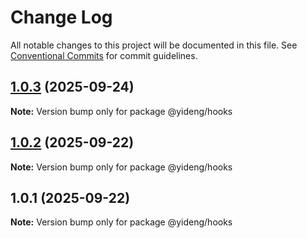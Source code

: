 # Change Log

All notable changes to this project will be documented in this file.
See [Conventional Commits](https://conventionalcommits.org) for commit guidelines.

## [1.0.3](https://github.com/meixizhou/yi-ai-monorepo/compare/@yideng/hooks@1.0.2...@yideng/hooks@1.0.3) (2025-09-24)

**Note:** Version bump only for package @yideng/hooks





## [1.0.2](https://github.com/meixizhou/yi-ai-monorepo/compare/@yideng/hooks@1.0.1...@yideng/hooks@1.0.2) (2025-09-22)

**Note:** Version bump only for package @yideng/hooks





## 1.0.1 (2025-09-22)

**Note:** Version bump only for package @yideng/hooks

